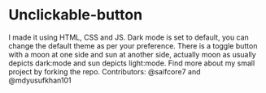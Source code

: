 # Unclickable-button
I made it using HTML, CSS and JS.
Dark mode is set to default, you can change the default theme as per your preference.
There is a toggle button with a moon at one side and sun at another side, actually moon as usually depicts dark:mode and sun depicts light:mode.
Find more about my small project by forking the repo.
Contributors: @saifcore7 and @mdyusufkhan101

